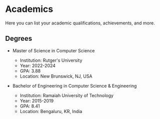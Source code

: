 # Academics

Here you can list your academic qualifications, achievements, and more.

## Degrees
- Master of Science in Computer Science
  - Institution: Rutger's University
  - Year: 2022-2024
  - GPA: 3.88
  - Location: New Brunswick, NJ, USA


- Bachelor of Engineering in Computer Science & Engineering
  - Institution: Ramaiah University of Technology
  - Year: 2015-2019
  - GPA: 8.41
  - Location: Bengaluru, KR, India
